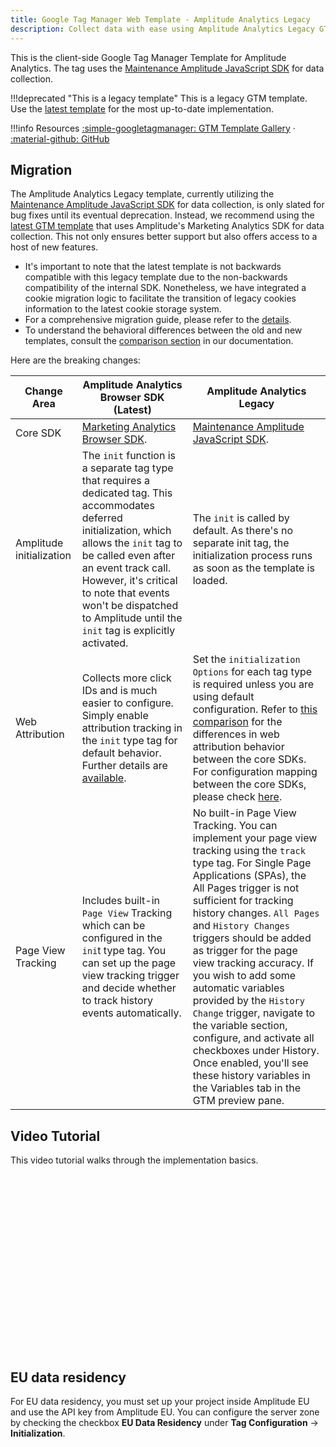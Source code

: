 ```yaml
---
title: Google Tag Manager Web Template - Amplitude Analytics Legacy
description: Collect data with ease using Amplitude Analytics Legacy GTM template - the official client-side Google Tag Manager template for seamless data collection.
---
```


This is the client-side Google Tag Manager Template for Amplitude Analytics. The tag uses the [Maintenance Amplitude JavaScript SDK](../sdks/javascript/index.md) for data collection.

!!!deprecated "This is a legacy template"
    This is a legacy GTM template. Use the [latest template](./google-tag-manager-client.md) for the most up-to-date implementation.

!!!info Resources
    [:simple-googletagmanager: GTM Template Gallery](https://tagmanager.google.com/gallery/#/owners/amplitude/templates/amplitude-gtm-template) · [:material-github: GitHub](https://github.com/amplitude/amplitude-gtm-template)

## Migration

The Amplitude Analytics Legacy template, currently utilizing the [Maintenance Amplitude JavaScript SDK](../sdks/javascript/index.md) for data collection, is only slated for bug fixes until its eventual deprecation. Instead, we recommend using the [latest GTM template](../google-tag-manager-client/) that uses Amplitude's Marketing Analytics SDK for data collection. This not only ensures better support but also offers access to a host of new features.

- It's important to note that the latest template is not backwards compatible with this legacy template due to the non-backwards compatibility of the internal SDK. Nonetheless, we have integrated a cookie migration logic to facilitate the transition of legacy cookies information to the latest cookie storage system.
- For a comprehensive migration guide, please refer to the [details](../../sdks/typescript-browser/migration/).
- To understand the behavioral differences between the old and new templates, consult the [comparison section](../../sdks/typescript-browser/migration/#comparison) in our documentation.

Here are the breaking changes:

| <div class="big-column">Change Area</div>  | Amplitude Analytics Browser SDK (Latest) | Amplitude Analytics Legacy |
| --- | --- | --- |
| Core SDK | [Marketing Analytics Browser SDK](../../sdks/marketing-analytics-browser/). | [Maintenance Amplitude JavaScript SDK](../sdks/javascript/index.md). |
| Amplitude initialization | The `init` function is a separate tag type that requires a dedicated tag. This accommodates deferred initialization, which allows the `init` tag to be called even after an event track call. However, it's critical to note that events won't be dispatched to Amplitude until the `init` tag is explicitly activated.  | The `init` is called by default. As there's no separate init tag, the initialization process runs as soon as the template is loaded. |
| Web Attribution | Collects more click IDs and is much easier to configure. Simply enable attribution tracking in the `init` type tag for default behavior. Further details are [available](../google-tag-manager-client/#select-a-tag-types). | Set the `initialization Options` for each tag type is required unless you are using default configuration. Refer to [this comparison](../../sdks/typescript-browser/migration/#comparison) for the differences in web attribution behavior between the core SDKs. For configuration mapping between the core SDKs, please check [here](../../sdks/typescript-browser/migration/#configuration). |
| Page View Tracking | Includes built-in `Page View` Tracking which can be configured in the `ini`t type tag. You can set up the page view tracking trigger and decide whether to track history events automatically. | No built-in Page View Tracking. You can implement your page view tracking using the `track` type tag. For Single Page Applications (SPAs), the All Pages trigger is not sufficient for tracking history changes. `All Pages` and `History Changes` triggers should be added as trigger for the page view tracking accuracy. If you wish to add some automatic variables provided by the `History Change` trigger, navigate to the variable section, configure, and activate all checkboxes under History. Once enabled, you'll see these history variables in the Variables tab in the GTM preview pane. |

## Video Tutorial

This video tutorial walks through the implementation basics. 

<script src="https://fast.wistia.com/embed/medias/ks4mh1i79u.jsonp" async></script><script src="https://fast.wistia.com/assets/external/E-v1.js" async></script><div class="wistia_responsive_padding" style="padding:56.25% 0 0 0;position:relative;"><div class="wistia_responsive_wrapper" style="height:100%;left:0;position:absolute;top:0;width:100%;"><div class="wistia_embed wistia_async_ks4mh1i79u videoFoam=true" style="height:100%;position:relative;width:100%"><div class="wistia_swatch" style="height:100%;left:0;opacity:0;overflow:hidden;position:absolute;top:0;transition:opacity 200ms;width:100%;"><img src="https://fast.wistia.com/embed/medias/ks4mh1i79u/swatch" style="filter:blur(5px);height:100%;object-fit:contain;width:100%;" alt="" aria-hidden="true" onload="this.parentNode.style.opacity=1;" /></div></div></div></div>

## EU data residency 

For EU data residency, you must set up your project inside Amplitude EU and use the API key from Amplitude EU. You can configure the server zone by checking the checkbox **EU Data Residency** under **Tag Configuration** -> **Initialization**.